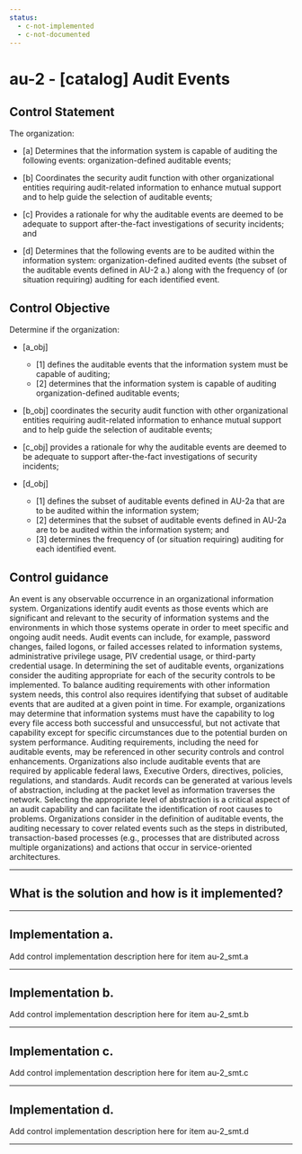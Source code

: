 ```yaml
---
status:
  - c-not-implemented
  - c-not-documented
---
```


# au-2 - \[catalog\] Audit Events

## Control Statement

The organization:

- \[a\] Determines that the information system is capable of auditing the following events: organization-defined auditable events;

- \[b\] Coordinates the security audit function with other organizational entities requiring audit-related information to enhance mutual support and to help guide the selection of auditable events;

- \[c\] Provides a rationale for why the auditable events are deemed to be adequate to support after-the-fact investigations of security incidents; and

- \[d\] Determines that the following events are to be audited within the information system: organization-defined audited events (the subset of the auditable events defined in AU-2 a.) along with the frequency of (or situation requiring) auditing for each identified event.

## Control Objective

Determine if the organization:

- \[a_obj\]

  - \[1\] defines the auditable events that the information system must be capable of auditing;
  - \[2\] determines that the information system is capable of auditing organization-defined auditable events;

- \[b_obj\] coordinates the security audit function with other organizational entities requiring audit-related information to enhance mutual support and to help guide the selection of auditable events;

- \[c_obj\] provides a rationale for why the auditable events are deemed to be adequate to support after-the-fact investigations of security incidents;

- \[d_obj\]

  - \[1\] defines the subset of auditable events defined in AU-2a that are to be audited within the information system;
  - \[2\] determines that the subset of auditable events defined in AU-2a are to be audited within the information system; and
  - \[3\] determines the frequency of (or situation requiring) auditing for each identified event.

## Control guidance

An event is any observable occurrence in an organizational information system. Organizations identify audit events as those events which are significant and relevant to the security of information systems and the environments in which those systems operate in order to meet specific and ongoing audit needs. Audit events can include, for example, password changes, failed logons, or failed accesses related to information systems, administrative privilege usage, PIV credential usage, or third-party credential usage. In determining the set of auditable events, organizations consider the auditing appropriate for each of the security controls to be implemented. To balance auditing requirements with other information system needs, this control also requires identifying that subset of auditable events that are audited at a given point in time. For example, organizations may determine that information systems must have the capability to log every file access both successful and unsuccessful, but not activate that capability except for specific circumstances due to the potential burden on system performance. Auditing requirements, including the need for auditable events, may be referenced in other security controls and control enhancements. Organizations also include auditable events that are required by applicable federal laws, Executive Orders, directives, policies, regulations, and standards. Audit records can be generated at various levels of abstraction, including at the packet level as information traverses the network. Selecting the appropriate level of abstraction is a critical aspect of an audit capability and can facilitate the identification of root causes to problems. Organizations consider in the definition of auditable events, the auditing necessary to cover related events such as the steps in distributed, transaction-based processes (e.g., processes that are distributed across multiple organizations) and actions that occur in service-oriented architectures.

______________________________________________________________________

## What is the solution and how is it implemented?

<!-- Please leave this section blank and enter implementation details in the parts below. -->

______________________________________________________________________

## Implementation a.

Add control implementation description here for item au-2_smt.a

______________________________________________________________________

## Implementation b.

Add control implementation description here for item au-2_smt.b

______________________________________________________________________

## Implementation c.

Add control implementation description here for item au-2_smt.c

______________________________________________________________________

## Implementation d.

Add control implementation description here for item au-2_smt.d

______________________________________________________________________
